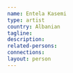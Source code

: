 ```yaml
---
name: Entela Kasemi
type: artist
country: Albanian
tagline:
description:
related-persons:
connections:
layout: person
---
```

